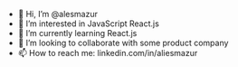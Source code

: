 - 👋 Hi, I’m @alesmazur
- 👀 I’m interested in JavaScript React.js
- 🌱 I’m currently learning React.js
- 💞️ I’m looking to collaborate with some product company
- 📫 How to reach me: linkedin.com/in/aliesmazur

<!---
alesmazur/alesmazur is a ✨ special ✨ repository because its `README.md` (this file) appears on your GitHub profile.
You can click the Preview link to take a look at your changes.
--->
